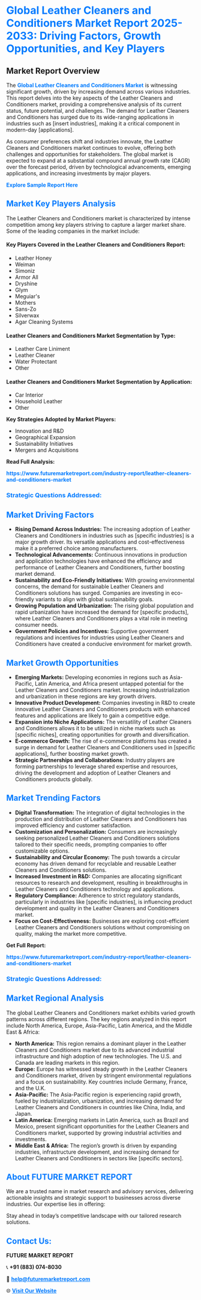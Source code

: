 <h1 style="color: #007BFF;">Global Leather Cleaners and Conditioners Market Report 2025-2033: Driving Factors, Growth Opportunities, and Key Players</h1>

<section id="overview">
<h2>Market Report Overview</h2>
<p>The <a href="https://www.futuremarketreport.com/industry-report/leather-cleaners-and-conditioners-market" style="color: #007BFF; text-decoration: none;"><strong>Global Leather Cleaners and Conditioners Market</strong></a> is witnessing significant growth, driven by increasing demand across various industries. This report delves into the key aspects of the Leather Cleaners and Conditioners market, providing a comprehensive analysis of its current status, future potential, and challenges. The demand for Leather Cleaners and Conditioners has surged due to its wide-ranging applications in industries such as [insert industries], making it a critical component in modern-day [applications].</p>
<p>As consumer preferences shift and industries innovate, the Leather Cleaners and Conditioners market continues to evolve, offering both challenges and opportunities for stakeholders. The global market is expected to expand at a substantial compound annual growth rate (CAGR) over the forecast period, driven by technological advancements, emerging applications, and increasing investments by major players.</p>
</section>

<section id="overview">
<p><a href="https://www.futuremarketreport.com/request-sample/reportId=33916" style="color: #007BFF; text-decoration: none;"><strong>Explore Sample Report Here</strong></a></p>
</section>

<section id="key-players">
<h2 style="color: #007BFF;">Market Key Players Analysis</h2>
<p>The Leather Cleaners and Conditioners market is characterized by intense competition among key players striving to capture a larger market share. Some of the leading companies in the market include:</p>
<h4>Key Players Covered in the Leather Cleaners and Conditioners Report:</h4>
<ul><li>Leather Honey</li><li>Weiman</li><li>Simoniz</li><li>Armor All</li><li>Dryshine</li><li>Glym</li><li>Meguiar&#039;s</li><li>Mothers</li><li>Sans-Zo</li><li>Silverwax</li><li>Agar Cleaning Systems</li></ul>
<h4>Leather Cleaners and Conditioners Market Segmentation by Type:</h4>
<ul><li>Leather Care Liniment</li><li>Leather Cleaner</li><li>Water Protectant</li><li>Other</li></ul>

<h4>Leather Cleaners and Conditioners Market Segmentation by Application:</h4>
<ul><li>Car Interior</li><li>Household Leather</li><li>Other</li></ul>
<p><strong>Key Strategies Adopted by Market Players:</strong></p>
<ul>
<li>Innovation and R&D</li>
<li>Geographical Expansion</li>
<li>Sustainability Initiatives</li>
<li>Mergers and Acquisitions</li>
</ul>
</section>

<section>
<p><strong>Read Full Analysis: </strong></p><a href="https://www.futuremarketreport.com/industry-report/leather-cleaners-and-conditioners-market" style="color: #007BFF; text-decoration: none;"><strong>https://www.futuremarketreport.com/industry-report/leather-cleaners-and-conditioners-market</strong></a>
<h3 style="color: #007BFF;">Strategic Questions Addressed:</h3>
</section>

<section id="driving-factors">
<h2 style="color: #007BFF;">Market Driving Factors</h2>
<ul>
<li><strong>Rising Demand Across Industries:</strong> The increasing adoption of Leather Cleaners and Conditioners in industries such as [specific industries] is a major growth driver. Its versatile applications and cost-effectiveness make it a preferred choice among manufacturers.</li>
<li><strong>Technological Advancements:</strong> Continuous innovations in production and application technologies have enhanced the efficiency and performance of Leather Cleaners and Conditioners, further boosting market demand.</li>
<li><strong>Sustainability and Eco-Friendly Initiatives:</strong> With growing environmental concerns, the demand for sustainable Leather Cleaners and Conditioners solutions has surged. Companies are investing in eco-friendly variants to align with global sustainability goals.</li>
<li><strong>Growing Population and Urbanization:</strong> The rising global population and rapid urbanization have increased the demand for [specific products], where Leather Cleaners and Conditioners plays a vital role in meeting consumer needs.</li>
<li><strong>Government Policies and Incentives:</strong> Supportive government regulations and incentives for industries using Leather Cleaners and Conditioners have created a conducive environment for market growth.</li>
</ul>
</section>

<section id="growth-opportunities">
<h2 style="color: #007BFF;">Market Growth Opportunities</h2>
<ul>
<li><strong>Emerging Markets:</strong> Developing economies in regions such as Asia-Pacific, Latin America, and Africa present untapped potential for the Leather Cleaners and Conditioners market. Increasing industrialization and urbanization in these regions are key growth drivers.</li>
<li><strong>Innovative Product Development:</strong> Companies investing in R&D to create innovative Leather Cleaners and Conditioners products with enhanced features and applications are likely to gain a competitive edge.</li>
<li><strong>Expansion into Niche Applications:</strong> The versatility of Leather Cleaners and Conditioners allows it to be utilized in niche markets such as [specific niches], creating opportunities for growth and diversification.</li>
<li><strong>E-commerce Growth:</strong> The rise of e-commerce platforms has created a surge in demand for Leather Cleaners and Conditioners used in [specific applications], further boosting market growth.</li>
<li><strong>Strategic Partnerships and Collaborations:</strong> Industry players are forming partnerships to leverage shared expertise and resources, driving the development and adoption of Leather Cleaners and Conditioners products globally.</li>
</ul>
</section>

<section id="trending-factors">
<h2 style="color: #007BFF;">Market Trending Factors</h2>
<ul>
<li><strong>Digital Transformation:</strong> The integration of digital technologies in the production and distribution of Leather Cleaners and Conditioners has improved efficiency and customer satisfaction.</li>
<li><strong>Customization and Personalization:</strong> Consumers are increasingly seeking personalized Leather Cleaners and Conditioners solutions tailored to their specific needs, prompting companies to offer customizable options.</li>
<li><strong>Sustainability and Circular Economy:</strong> The push towards a circular economy has driven demand for recyclable and reusable Leather Cleaners and Conditioners solutions.</li>
<li><strong>Increased Investment in R&D:</strong> Companies are allocating significant resources to research and development, resulting in breakthroughs in Leather Cleaners and Conditioners technology and applications.</li>
<li><strong>Regulatory Compliance:</strong> Adherence to strict regulatory standards, particularly in industries like [specific industries], is influencing product development and quality in the Leather Cleaners and Conditioners market.</li>
<li><strong>Focus on Cost-Effectiveness:</strong> Businesses are exploring cost-efficient Leather Cleaners and Conditioners solutions without compromising on quality, making the market more competitive.</li>
</ul>
</section>

<section>
<p><strong>Get Full Report: </strong></p><a href="https://www.futuremarketreport.com/industry-report/leather-cleaners-and-conditioners-market" style="color: #007BFF; text-decoration: none;"><strong>https://www.futuremarketreport.com/industry-report/leather-cleaners-and-conditioners-market</strong></a>
<h3 style="color: #007BFF;">Strategic Questions Addressed:</h3>
</section>


<section id="regional-analysis">
<h2 style="color: #007BFF;">Market Regional Analysis</h2>
<p>The global Leather Cleaners and Conditioners market exhibits varied growth patterns across different regions. The key regions analyzed in this report include North America, Europe, Asia-Pacific, Latin America, and the Middle East & Africa:</p>
<ul>
<li><strong>North America:</strong> This region remains a dominant player in the Leather Cleaners and Conditioners market due to its advanced industrial infrastructure and high adoption of new technologies. The U.S. and Canada are leading markets in this region.</li>
<li><strong>Europe:</strong> Europe has witnessed steady growth in the Leather Cleaners and Conditioners market, driven by stringent environmental regulations and a focus on sustainability. Key countries include Germany, France, and the U.K.</li>
<li><strong>Asia-Pacific:</strong> The Asia-Pacific region is experiencing rapid growth, fueled by industrialization, urbanization, and increasing demand for Leather Cleaners and Conditioners in countries like China, India, and Japan.</li>
<li><strong>Latin America:</strong> Emerging markets in Latin America, such as Brazil and Mexico, present significant opportunities for the Leather Cleaners and Conditioners market, supported by growing industrial activities and investments.</li>
<li><strong>Middle East & Africa:</strong> The region’s growth is driven by expanding industries, infrastructure development, and increasing demand for Leather Cleaners and Conditioners in sectors like [specific sectors].</li>
</ul>
</section>

<footer>
<h2 style="color: #007BFF;">About FUTURE MARKET REPORT</h2>
<p>We are a trusted name in market research and advisory services, delivering actionable insights and strategic support to businesses across diverse industries. Our expertise lies in offering:</p>

<p>Stay ahead in today’s competitive landscape with our tailored research solutions.</p>

<h2 style="color: #007BFF;">Contact Us:</h2>
<p><strong>FUTURE MARKET REPORT</strong></p>
<p>📞 <strong>+91 (883) 074-8030</strong></p>
<p>📧 <strong><a href="mailto:help@futuremarketreport.com" style="color: #007BFF;">help@futuremarketreport.com</a></strong></p>
<p>🌐 <strong><a href="https://www.futuremarketreport.com/" style="color: #007BFF;">Visit Our Website</a></strong></p>
</footer>